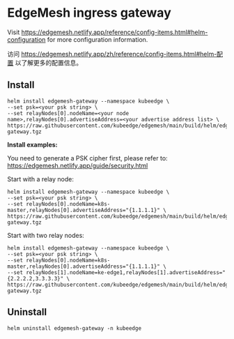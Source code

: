 # EdgeMesh ingress gateway

Visit https://edgemesh.netlify.app/reference/config-items.html#helm-configuration for more configuration information.

访问 https://edgemesh.netlify.app/zh/reference/config-items.html#helm-配置 以了解更多的配置信息。

## Install

```
helm install edgemesh-gateway --namespace kubeedge \
--set psk=<your psk string> \
--set relayNodes[0].nodeName=<your node name>,relayNodes[0].advertiseAddress=<your advertise address list> \
https://raw.githubusercontent.com/kubeedge/edgemesh/main/build/helm/edgemesh-gateway.tgz
```

**Install examples:**

You need to generate a PSK cipher first, please refer to: https://edgemesh.netlify.app/guide/security.html

Start with a relay node:
```
helm install edgemesh-gateway --namespace kubeedge \
--set psk=<your psk string> \
--set relayNodes[0].nodeName=k8s-master,relayNodes[0].advertiseAddress="{1.1.1.1}" \
https://raw.githubusercontent.com/kubeedge/edgemesh/main/build/helm/edgemesh-gateway.tgz
```

Start with two relay nodes:
```
helm install edgemesh-gateway --namespace kubeedge \
--set psk=<your psk string> \
--set relayNodes[0].nodeName=k8s-master,relayNodes[0].advertiseAddress="{1.1.1.1}" \
--set relayNodes[1].nodeName=ke-edge1,relayNodes[1].advertiseAddress="{2.2.2.2,3.3.3.3}" \
https://raw.githubusercontent.com/kubeedge/edgemesh/main/build/helm/edgemesh-gateway.tgz
```

## Uninstall

```
helm uninstall edgemesh-gateway -n kubeedge
```
